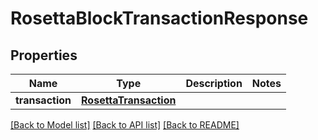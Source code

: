 # RosettaBlockTransactionResponse

## Properties
Name | Type | Description | Notes
------------ | ------------- | ------------- | -------------
**transaction** | [**RosettaTransaction**](RosettaTransaction.md) |  | 

[[Back to Model list]](../README.md#documentation-for-models) [[Back to API list]](../README.md#documentation-for-api-endpoints) [[Back to README]](../README.md)


